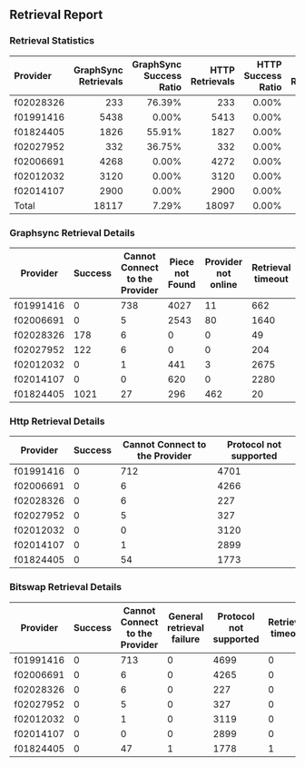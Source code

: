 ## Retrieval Report
### Retrieval Statistics
| Provider  | GraphSync Retrievals | GraphSync Success Ratio | HTTP Retrievals | HTTP Success Ratio | Bitswap Retrievals | Bitswap Success Ratio |
| :-------- | -------------------: | ----------------------: | --------------: | -----------------: | -----------------: | --------------------: |
| f02028326 |                  233 |                  76.39% |             233 |              0.00% |                233 |                 0.00% |
| f01991416 |                 5438 |                   0.00% |            5413 |              0.00% |               5412 |                 0.00% |
| f01824405 |                 1826 |                  55.91% |            1827 |              0.00% |               1827 |                 0.00% |
| f02027952 |                  332 |                  36.75% |             332 |              0.00% |                332 |                 0.00% |
| f02006691 |                 4268 |                   0.00% |            4272 |              0.00% |               4271 |                 0.00% |
| f02012032 |                 3120 |                   0.00% |            3120 |              0.00% |               3120 |                 0.00% |
| f02014107 |                 2900 |                   0.00% |            2900 |              0.00% |               2899 |                 0.00% |
| Total     |                18117 |                   7.29% |           18097 |              0.00% |              18094 |                 0.00% |

### Graphsync Retrieval Details
| Provider  | Success | Cannot Connect to the Provider | Piece not Found | Provider not online | Retrieval timeout |
| --------- | ------- | ------------------------------ | --------------- | ------------------- | ----------------- |
| f01991416 | 0       | 738                            | 4027            | 11                  | 662               |
| f02006691 | 0       | 5                              | 2543            | 80                  | 1640              |
| f02028326 | 178     | 6                              | 0               | 0                   | 49                |
| f02027952 | 122     | 6                              | 0               | 0                   | 204               |
| f02012032 | 0       | 1                              | 441             | 3                   | 2675              |
| f02014107 | 0       | 0                              | 620             | 0                   | 2280              |
| f01824405 | 1021    | 27                             | 296             | 462                 | 20                |

### Http Retrieval Details
| Provider  | Success | Cannot Connect to the Provider | Protocol not supported |
| --------- | ------- | ------------------------------ | ---------------------- |
| f01991416 | 0       | 712                            | 4701                   |
| f02006691 | 0       | 6                              | 4266                   |
| f02028326 | 0       | 6                              | 227                    |
| f02027952 | 0       | 5                              | 327                    |
| f02012032 | 0       | 0                              | 3120                   |
| f02014107 | 0       | 1                              | 2899                   |
| f01824405 | 0       | 54                             | 1773                   |

### Bitswap Retrieval Details
| Provider  | Success | Cannot Connect to the Provider | General retrieval failure | Protocol not supported | Retrieval timeout |
| --------- | ------- | ------------------------------ | ------------------------- | ---------------------- | ----------------- |
| f01991416 | 0       | 713                            | 0                         | 4699                   | 0                 |
| f02006691 | 0       | 6                              | 0                         | 4265                   | 0                 |
| f02028326 | 0       | 6                              | 0                         | 227                    | 0                 |
| f02027952 | 0       | 5                              | 0                         | 327                    | 0                 |
| f02012032 | 0       | 1                              | 0                         | 3119                   | 0                 |
| f02014107 | 0       | 0                              | 0                         | 2899                   | 0                 |
| f01824405 | 0       | 47                             | 1                         | 1778                   | 1                 |

